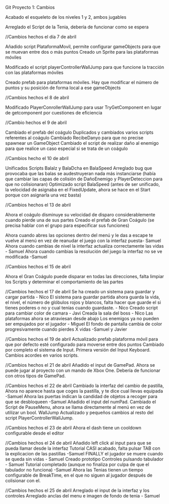 Git Proyecto 1: Cambios

Acabado el esqueleto de los niveles 1 y 2, ambos jugables

Arreglado el Script de la Tenia, debería de funcionar como se espera

//Cambios hechos el día 7 de abril 

Añadido script PlataformaMovil, permite configurar gameObjects para que se muevan entre dos o más puntos
Creado un Sprite para las plataformas móviles

Modificado el script playerControllerWallJump para que funcione la tracción con las plataformas móviles

Creado prefab para plataformas móviles. Hay que modificar el número de puntos y su posición de forma local a ese gameObjects

//Cambios hechos el 8 de abril

Modificado PlayerConrollerWallJump para usar TryGetComponent en lugar de getcomponent por cuestiones de eficiencia

//Cambio hechos el 9 de abril

Cambiado el prefab del coágulo
Duplicados y cambiados varios scripts referentes al coágulo
Cambiado RecibeDanyo para que no precise spawnear un GameObject
Cambiado el script de realizar daño al enemigo para que realice un caso especial si se trata de un coágulo

//Cambios hecho el 10 de abril

Unificados Scripts BalaIz y BalaDcha en BalaSpeed
Arreglado bug que provocaba que las balas se audestruyeran nada más instanciarse
(había que cambiar las capas de colisión de DañoEnemigo y PlayerDeteccion para que no colisionaran)
Optimizado script BalaSpeed (antes de ser unificado, la velocidad de asignaba en el FixedUpdate, ahora se hace
en el Start porque con asignarla una vez basta)

//Cambios hechos el 13 de abril

Ahora el coágulo disminuye su velocidad de disparo considerablemente cuando pierde una de sus partes
Creado el prefab de Gran Coágulo (se precisa hablar con el grupo para especificar sus funciones)

Ahora cuando abres las opciones dentro del menú y le das a escape te vuelve al menú en vez de reanudar el juego con la interfaz puesta- Samuel
Ahora cuando cambias de nivel la interfaz actualiza correctamente las vidas - Samuel
Ahora cuando cambias la resolución del juego la interfaz no se ve modificada -Samuel

//Cambios hechos el 15 de abril

Ahora el Gran Coágulo puede disparar en todas las direcciones, falta limpiar los Scripts y determinar el comportamiento de las partes

//Cambios hechos el 17 de abril
Se ha creado un sistema para guardar y cargar partida - Nico
El sistema para guardar partida ahora guarda la vida, el nivel, el número de glóbulos rojos y blancos,
falta hacer que guarde el si tienes poderes o no y cual tenías cuando guardaste. - Nico
Creado script para cambiar color de camara - Javi
Creada la sala del boss -  Nico
Las plataformas ahora se atraviesan desde abajo
Los enemigos ya no pueden ser empujados por el jugador - Miguel
El fondo de pantalla cambia de color progresivamente cuando pierdes X vidas -Samuel y Javier

//Cambios hechos el 19 de abril 
Actualizado prefab plataforma móvil para que por defecto esté configurado para moverse entre dos puntos
Cambiado por completo el sistema de Input. Primera versión del Input Keyboard. Cambios acordes en varios scripts.

//Cambios hechos el 21 de abril
Añadido el input de GamePad. Ahora se puede jugar al proyecto con un mando de Xbox One. Debería de funcionar con otros tipos de GamePad.

//Cambios hechos el 22 de abril
Cambiado la interfaz del cambio de pastilla, Ahora no aparece hasta que coges la pastilla, y te dice cual llevas equipada -Samuel
Ahora las puertas indican la candidad de objetos a recoger para que se desbloqueen -Samuel
Añadido el input del numPad.
Cambiado el Script de PauseMenu, ahora se llama directamente al menú en vez de utilizar un bool.
WallJump Actualizado y pequeños cambios al resto del script PlayerControllerWallJump.

//Cambios hechos el 23 de abril
Ahora el dash tiene un cooldown configurable desde el editor

//Cambios hechos el 24 de abril
Añadido left click al input para que se pueda llamar desde la interfaz
Tutorial CASI acabado, falta pulsar TAB con la explicacion de las pastillas -Samuel
FINALLY el jugador se muere cuando se queda sin vidas - Samuel
Creado prototipo Controles pulsando tabulador - Samuel
Tutorial completado (aunque no finaliza por culpa de que el tabulador no funciona) -Samuel
Ahora las Tenias tienen un tiempo configurable de BreakTime, en el que no siguen al jugador después de colisionar con el.

//Cambios hechos el 25 de abril
Arreglado el input de la interfaz y los controles
Arreglado anclas del menu e imagen de fondo de tenia - Samuel